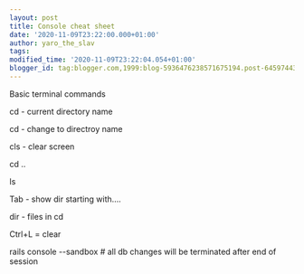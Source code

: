 ```yaml
---
layout: post
title: Console cheat sheet
date: '2020-11-09T23:22:00.000+01:00'
author: yaro_the_slav
tags: 
modified_time: '2020-11-09T23:22:04.054+01:00'
blogger_id: tag:blogger.com,1999:blog-5936476238571675194.post-6459744336013263155
---
```


 Basic terminal commands

cd  - current directory name

cd <directory name> - change to directroy name

cls - clear screen

cd ..

ls

Tab - show dir starting with….

dir - files in cd

Ctrl+L = clear

rails console --sandbox # all db changes will be terminated after end of session
